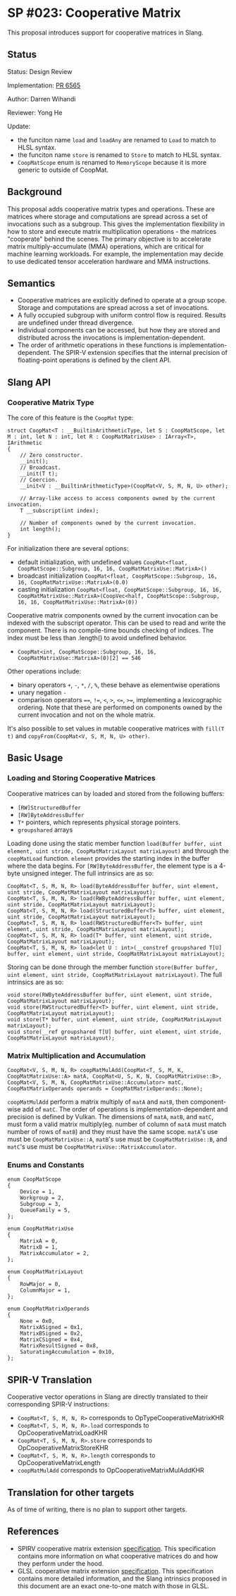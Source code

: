 # SP #023: Cooperative Matrix

This proposal introduces support for cooperative matrices in Slang.

## Status

Status: Design Review

Implementation: [PR 6565](https://github.com/shader-slang/slang/pull/6565)

Author: Darren Wihandi

Reviewer: Yong He

Update:
 - the funciton name `load` and `loadAny` are renamed to `Load` to match to HLSL syntax.
 - the funciton name `store` is renamed to `Store` to match to HLSL syntax.
 - `CoopMatScope` enum is renamed to `MemoryScope` because it is more generic to outside of CoopMat.

## Background

This proposal adds cooperative matrix types and operations. These are matrices where storage and computations are spread across a set of invocations such as a subgroup.
This gives the implementation flexibility in how to store and execute matrix multiplication operations - the matrices "cooperate" behind the scenes.
The primary objective is to accelerate matrix multiply-accumulate (MMA) operations, which are critical for machine learning workloads.
For example, the implementation may decide to use dedicated tensor acceleration hardware and MMA instructions.

## Semantics

* Cooperative matrices are explicitly defined to operate at a group scope. Storage and computations are spread across a set of invocations.
* A fully occupied subgroup with uniform control flow is required. Results are undefined under thread divergence.
* Individual components can be accessed, but how they are stored and distributed across the invocations is implementation-dependent.
* The order of arithmetic operations in these functions is implementation-dependent. The SPIR-V extension specifies that the internal precision of floating-point operations is defined by the client API.

## Slang API

### Cooperative Matrix Type

The core of this feature is the `CoopMat` type:

```hlsl
struct CoopMat<T : __BuiltinArithmeticType, let S : CoopMatScope, let M : int, let N : int, let R : CoopMatMatrixUse> : IArray<T>, IArithmetic
{
    // Zero constructor.
    __init();
    // Broadcast.
    __init(T t);
    // Coercion.
    __init<V : __BuiltinArithmeticType>(CoopMat<V, S, M, N, U> other);

    // Array-like access to access components owned by the current invocation.
    T __subscript(int index);

    // Number of components owned by the current invocation.
    int length();
}
```

For initialization there are several options:

* default initialization, with undefined values `CoopMat<float, CoopMatScope::Subgroup, 16, 16, CoopMatMatrixUse::MatrixA>()`
* broadcast initialization `CoopMat<float, CoopMatScope::Subgroup, 16, 16, CoopMatMatrixUse::MatrixA>(0.0)`
* casting initialization `CoopMat<float, CoopMatScope::Subgroup, 16, 16, CoopMatMatrixUse::MatrixA>(CoopVec<half, CoopMatScope::Subgroup, 16, 16, CoopMatMatrixUse::MatrixA>(0))`

Cooperative matrix components owned by the current invocation can be indexed with the subscript operator.
This can be used to read and write the component.
There is no compile-time bounds checking of indices. The index must be less than .length() to avoid undefined behavior.

* `CoopMat<int, CoopMatScope::Subgroup, 16, 16, CoopMatMatrixUse::MatrixA>(0)[2] == 546`

Other operations include:

* binary operators `+`, `-`, `*`, `/`, `%`, these behave as elementwise operations
* unary negation `-`
* comparison operators `==`, `!=`, `<`, `>`, `<=`, `>=`, implementing a lexicographic ordering. Note that these are performed on components owned by the current invocation and not
on the whole matrix.

It's also possible to set values in mutable cooperative matrices with `fill(T
t)` and `copyFrom(CoopMat<V, S, M, N, U> other)`.

## Basic Usage

### Loading and Storing Cooperative Matrices

Cooperative matrices can by loaded and stored from the following buffers:

* `[RW]StructuredBuffer`
* `[RW]ByteAddressBuffer`
* `T*` pointers, which represents physical storage pointers.
* `groupshared` arrays

Loading done using the static member function `load(Buffer buffer, uint element, uint stride, CoopMatMatrixLayout matrixLayout)` and through the `coopMatLoad` function.
`element` provides the starting index in the buffer where the data begins. For `[RW]ByteAddressBuffer`, the element type is a 4-byte unsigned integer.
The full intrinsics are as so:

```hlsl
CoopMat<T, S, M, N, R> load(ByteAddressBuffer buffer, uint element, uint stride, CoopMatMatrixLayout matrixLayout);
CoopMat<T, S, M, N, R> load(RWByteAddressBuffer buffer, uint element, uint stride, CoopMatMatrixLayout matrixLayout);
CoopMat<T, S, M, N, R> load(StructuredBuffer<T> buffer, uint element, uint stride, CoopMatMatrixLayout matrixLayout);
CoopMat<T, S, M, N, R> load(RWStructuredBuffer<T> buffer, uint element, uint stride, CoopMatMatrixLayout matrixLayout);
CoopMat<T, S, M, N, R> load(T* buffer, uint element, uint stride, CoopMatMatrixLayout matrixLayout);
CoopMat<T, S, M, N, R> load<let U : int>(__constref groupshared T[U] buffer, uint element, uint stride, CoopMatMatrixLayout matrixLayout);
```

Storing can be done through the member function `store(Buffer buffer, uint element, uint stride, CoopMatMatrixLayout matrixLayout)`.
The full intrinsics are as so:

```hlsl
void store(RWByteAddressBuffer buffer, uint element, uint stride, CoopMatMatrixLayout matrixLayout);
void store(RWStructuredBuffer<T> buffer, uint element, uint stride, CoopMatMatrixLayout matrixLayout);
void store(T* buffer, uint element, uint stride, CoopMatMatrixLayout matrixLayout);
void store(__ref groupshared T[U] buffer, uint element, uint stride, CoopMatMatrixLayout matrixLayout);
```

### Matrix Multiplication and Accumulation

```hlsl
CoopMat<V, S, M, N, R> coopMatMulAdd(CoopMat<T, S, M, K, CoopMatMatrixUse::A> matA, CoopMat<U, S, K, N, CoopMatMatrixUse::B>, CoopMat<V, S, M, N, CoopMatMatrixUse::Accumulator> matC, CoopMatMatrixOperands operands = CoopMatMatrixOperands::None);
```

`coopMatMulAdd` perform a matrix multiply of `matA` and `matB`, then component-wise add of `matC`. The order of operations is implementation-dependent and precision is defined by Vulkan.
The dimensions of `matA`, `matB`, and `matC`, must form a valid matrix multiply(eg. number of column of `matA` must match number of rows of `matB`) and they must have the 
same scope. `matA`'s use must be `CoopMatMatrixUse::A`, `matB`'s use must be `CoopMatMatrixUse::B`, and `matC`'s use must be `CoopMatMatrixUse::MatrixAccumulator`.

### Enums and Constants

```hlsl
enum CoopMatScope
{
    Device = 1,
    Workgroup = 2,
    Subgroup = 3,
    QueueFamily = 5,
};

enum CoopMatMatrixUse
{
    MatrixA = 0,
    MatrixB = 1,
    MatrixAccumulator = 2,
};

enum CoopMatMatrixLayout
{
    RowMajor = 0,
    ColumnMajor = 1,
};

enum CoopMatMatrixOperands
{
    None = 0x0,
    MatrixASigned = 0x1,
    MatrixBSigned = 0x2,
    MatrixCSigned = 0x4,
    MatrixResultSigned = 0x8,
    SaturatingAccumulation = 0x10,
};
```

## SPIR-V Translation

Cooperative vector operations in Slang are directly translated to their
corresponding SPIR-V instructions:

* `CoopMat<T, S, M, N, R>` corresponds to OpTypeCooperativeMatrixKHR
* `CoopMat<T, S, M, N, R>.load` corresponds to OpCooperativeMatrixLoadKHR
* `CoopMat<T, S, M, N, R>.store` corresponds to OpCooperativeMatrixStoreKHR
* `CoopMat<T, S, M, N, R>.length` corresponds to OpCooperativeMatrixLength
* `coopMatMulAdd` corresponds to OpCooperativeMatrixMulAddKHR

## Translation for other targets

As of time of writing, there is no plan to support other targets.

## References

* SPIRV cooperative matrix extension [specification](https://github.khronos.org/SPIRV-Registry/extensions/KHR/SPV_KHR_cooperative_matrix.html). This specification contains more information on what cooperative matrices
do and how they perform under the hood.
* GLSL cooperative matrix extension [specification](https://github.com/KhronosGroup/GLSL/blob/main/extensions/khr/GLSL_KHR_cooperative_matrix.txt). This specification contains more detailed information, and the Slang intrinsics
proposed in this document are an exact one-to-one match with those in GLSL.

